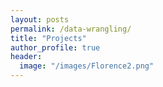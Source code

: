 ```yaml
---
layout: posts
permalink: /data-wrangling/
title: "Projects"
author_profile: true
header:
  image: "/images/Florence2.png"
---
```



